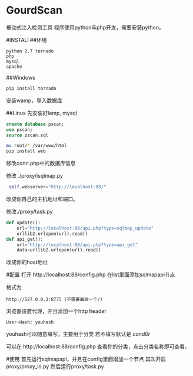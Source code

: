 # GourdScan

被动式注入检测工具
程序使用python与php开发，需要安装python。

#INSTALl
##环境
```
python 2.7 tornado
php
mysql
apache
```
##Windows

```sh
pip install tornado
```

安装wamp，导入数据库

##Linux
先安装好lamp,
mysql
```sql
create database pscan;
use pscan;
source pscan.sql
```


```sh
mv root/* /var/www/html
pip install web
```

修改conn.php中的数据库信息

修改 ./proxy/isqlmap.py
```python
 self.webserver="http://localhost:88/"
```
改成你自己的主机地址和端口。

修改./proxy/task.py
```python
def update():
    url="http://localhost:88/api.php?type=sqlmap_update"
    urllib2.urlopen(url).read()
def api_get():
    url="http://localhost:88/api.php?type=api_get"
    data=urllib2.urlopen(url).read()
```
改成你的host地址

#配置
打开 http://localhost:88/config.php 在list里面添加sqlmapapi节点

格式为
```
http://127.0.0.1:8775 (不需要最后一个/)
```

浏览器设置代理，并且添加一个http header
```
User-Hash: youhash
```
youhash可以随意填写，主要用于分类
若不填写默认是 *cond0r*

可以在
http://localhost:88/config.php
查看你的分类，点击分类名称即可查看。

#使用
首先运行sqlmapapi，并且在config里面增加一个节点
其次开启proxy/proxy_io.py
然后运行proxy/task.py
